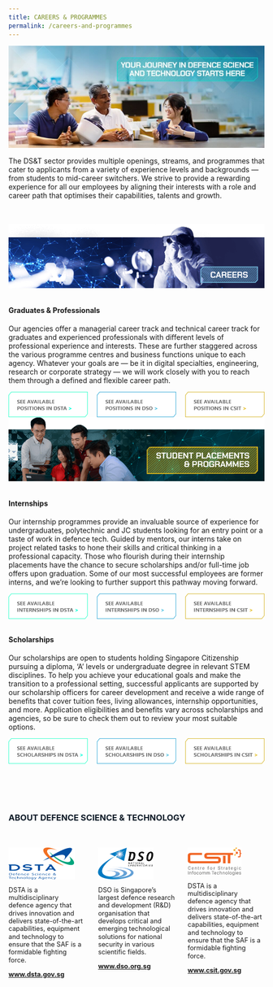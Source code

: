 ```yaml
---
title: CAREERS & PROGRAMMES
permalink: /careers-and-programmes
---
```

![Alt text for image on Isomer site](/images/careers/Careers_Banner.jpg)
<p style="margin-bottom:3rem;">The DS&T sector provides multiple openings, streams, and programmes that cater to applicants from a variety of experience levels and backgrounds — from students to mid-career switchers. We strive to provide a rewarding experience for all our employees by aligning their interests with a role and career path that optimises their capabilities, talents and growth.</p>

<img src="images/careers/Careers_1Careers.png"/>
<h4 style="font-weight:bold;margin-top:2rem;">Graduates & Professionals</h4>

<p style="margin-top:1rem;">Our agencies offer a managerial career track and technical career track for graduates and experienced professionals with different levels of professional experience and interests. These are further staggered across the various programme centres and business functions unique to each agency. Whatever your goals are — be it in digital specialties, engineering, research or corporate strategy — we will work closely with you to reach them through a defined and flexible career path.
</p>

<div style="display:flex;justify-content:space-between;">
	<a href="https://www.dsta.gov.sg/join-us/job-seeker/dsta-careers" style="display:flex;width:31%;" target="_blank">
		<img src="/images/position-dsta.png"/>
	</a>
		<a href="https://careers.dso.org.sg/career-openings/index.html" style="display:flex;width:31%;" target="_blank">
		<img src="/images/position-dso.png"/>
	</a>
		<a href="https://www.csit.gov.sg/join-us/job-opportunities" style="display:flex;width:31%;" target="_blank">
		<img src="/images/position-csit.png"/>
	</a>
	</div>
	
<img src="images/careers/Careers_2Programmes.png"/>
<h4 style="font-weight:bold;margin-top:2rem;">Internships</h4>

<p style="margin-top:1rem;">Our internship programmes provide an invaluable source of experience for undergraduates, polytechnic and JC students looking for an entry point or a taste of work in defence tech. Guided by mentors, our interns take on project related tasks to hone their skills and critical thinking in a professional capacity. Those who flourish during their internship placements have the chance to secure scholarships and/or full-time job offers upon graduation. Some of our most successful employees are former interns, and we’re looking to further support this pathway moving forward.
</p>

<div style="display:flex;justify-content:space-between;">
	<a href="https://www.dsta.gov.sg/join-us/student/internship/internship-programme" style="display:flex;width:31%;" target="_blank">
		<img src="/images/internship-dsta.png"/>
	</a>
		<a href="https://www.dso.org.sg/internship" style="display:flex;width:31%;" target="_blank">
		<img src="/images/internship-dso.png"/>
	</a>
		<a href="https://www.csit.gov.sg/internships-scholarships/internships" style="display:flex;width:31%;" target="_blank">
		<img src="/images/internship-csit.png"/>
	</a>
	</div>

	
<h4 style="font-weight:bold;margin-top:2rem;">Scholarships</h4>

<p style="margin-top:1rem;">Our scholarships are open to students holding Singapore Citizenship pursuing a diploma, ‘A’ levels or undergraduate degree in relevant STEM disciplines. To help you achieve your educational goals and make the transition to a professional setting, successful applicants are supported by our scholarship officers for career development and receive a wide range of benefits that cover tuition fees, living allowances, internship opportunities, and more. Application eligibilities and benefits vary across scholarships and agencies, so be sure to check them out to review your most suitable options.
</p>

<div style="display:flex;justify-content:space-between;">
	<a href="https://www.dsta.gov.sg/join-us/student/scholarships-awards" style="display:flex;width:31%;" target="_blank">
		<img src="/images/scholarship-dsta.png"/>
	</a>
		<a href="https://www.dso.org.sg/join-us/students-and-undergraduates" style="display:flex;width:31%;" target="_blank">
		<img src="/images/scholarship-dso.png"/>
	</a>
		<a href="https://www.csit.gov.sg/internships-scholarships/csit-undergraduate-scholarship" style="display:flex;width:31%;" target="_blank">
		<img src="/images/scholarship-csit.png"/>
	</a>
	</div>

<h3 style="font-weight:bold;margin-top:6rem;color:#0C1926;">ABOUT DEFENCE SCIENCE & TECHNOLOGY</h3>

<style>
    .dst-3-col{display:flex;justify-content:space-between;}
    .dst-col{display:flex;width:30%;flex-direction:column;}
    .dst-col img{
    width:fit-content;
    margin:2rem 0 0 0;
    }
    
    @media (max-width:767px){
    .dst-3-col{
        flex-direction:column;
    }
    
    .dst-col{
    width:100%;}
    }
</style>

<div class="dst-3-col">
    <div class="dst-col">
        <img src="/images/dsta-logo.png" style=""/>
            <p style="font-size:0.8rem;line-height:1.2">DSTA is a multidisciplinary defence agency that drives innovation and delivers state-of-the-art capabilities, equipment and technology to ensure that the SAF is a formidable fighting force.</p>
            <a href="https://www.dsta.gov.sg/home" target="_blank" style="font-weight:bold;font-size:0.8rem;line-height:1.2">www.dsta.gov.sg</a>
    </div>
    <div class="dst-col">
        <img src="/images/dso-logo.png" style=""/>
            <p style="font-size:0.8rem;line-height:1.2">DSO is Singapore’s largest defence research and development (R&D) organisation that develops critical and emerging technological solutions for national security in various scientific fields.
</p>
            <a href="https://www.dso.org.sg" target="_blank" style="font-weight:bold;font-size:0.8rem;line-height:1.2">www.dso.org.sg</a>
    </div>
    <div class="dst-col">
        <img src="/images/csit-logo.png" style=""/>
            <p style="font-size:0.8rem;line-height:1.2">DSTA is a multidisciplinary defence agency that drives innovation and delivers state-of-the-art capabilities, equipment and technology to ensure that the SAF is a formidable fighting force.</p>
            <a href="https://www.csit.gov.sg" target="_blank" style="font-weight:bold;font-size:0.8rem;line-height:1.2">www.csit.gov.sg</a>
    </div>
</div>
